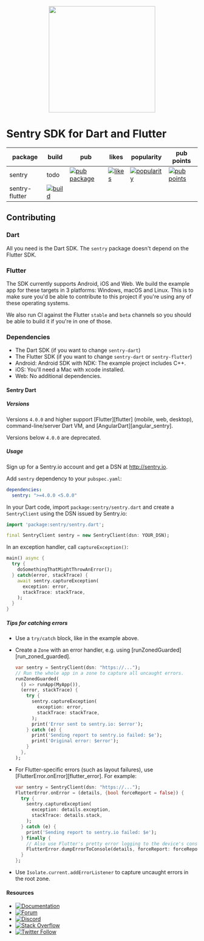 <p align="center">
  <a href="https://sentry.io" target="_blank" align="center">
    <img src="https://sentry-brand.storage.googleapis.com/sentry-logo-black.png" width="280">
  </a>
  <br />
</p>

Sentry SDK for Dart and Flutter
===========

| package | build | pub | likes | popularity | pub points |
| ------- | ------- | ------- | ------- | ------- | ------- |
| sentry | todo | [![pub package](https://img.shields.io/pub/v/sentry.svg)](https://pub.dev/packages/sentry) | [![likes](https://badges.bar/sentry/likes)](https://pub.dev/packages/sentry/score) | [![popularity](https://badges.bar/sentry/popularity)](https://pub.dev/packages/sentry/score) | [![pub points](https://badges.bar/sentry/pub%20points)](https://pub.dev/packages/sentry/score)  
| sentry-flutter | [![build](https://github.com/getsentry/sentry-dart/workflows/Flutter/badge.svg?branch=main)](https://github.com/getsentry/sentry-dart/actions?query=branch%3Amain) | | | |

## Contributing

### Dart

All you need is the Dart SDK. The `sentry` package doesn't depend on the Flutter SDK.

### Flutter

The SDK currently supports Android, iOS and Web. We build the example app for these targets in 3 platforms: Windows, macOS and Linux.
This is to make sure you'd be able to contribute to this project if you're using any of these operating systems.

We also run CI against the Flutter `stable` and `beta` channels so you should be able to build it if you're in one of those.

### Dependencies

* The Dart SDK (if you want to change `sentry-dart`)
* The Flutter SDK (if you want to change `sentry-dart` or `sentry-flutter`)
* Android: Android SDK with NDK: The example project includes C++.
* iOS: You'll need a Mac with xcode installed.
* Web: No additional dependencies.

#### Sentry Dart


##### Versions

Versions `4.0.0` and higher support [Flutter][flutter] (mobile, web, desktop),
command-line/server Dart VM, and [AngularDart][angular_sentry].

Versions below `4.0.0` are deprecated.

##### Usage

Sign up for a Sentry.io account and get a DSN at http://sentry.io.

Add `sentry` dependency to your `pubspec.yaml`:

```yaml
dependencies:
  sentry: ">=4.0.0 <5.0.0"
```

In your Dart code, import `package:sentry/sentry.dart` and create a `SentryClient` using the DSN issued by Sentry.io:

```dart
import 'package:sentry/sentry.dart';

final SentryClient sentry = new SentryClient(dsn: YOUR_DSN);
```

In an exception handler, call `captureException()`:

```dart
main() async {
  try {
    doSomethingThatMightThrowAnError();
  } catch(error, stackTrace) {
    await sentry.captureException(
      exception: error,
      stackTrace: stackTrace,
    );
  }
}
```

##### Tips for catching errors

- Use a `try/catch` block, like in the example above.
- Create a `Zone` with an error handler, e.g. using [runZonedGuarded][run_zoned_guarded].

  ```dart
  var sentry = SentryClient(dsn: "https://...");
  // Run the whole app in a zone to capture all uncaught errors.
  runZonedGuarded(
    () => runApp(MyApp()),
    (error, stackTrace) {
      try {
        sentry.captureException(
          exception: error,
          stackTrace: stackTrace,
        );
        print('Error sent to sentry.io: $error');
      } catch (e) {
        print('Sending report to sentry.io failed: $e');
        print('Original error: $error');
      }
    },
  );
  ```
- For Flutter-specific errors (such as layout failures), use [FlutterError.onError][flutter_error]. For example:

  ```dart
  var sentry = SentryClient(dsn: "https://...");
  FlutterError.onError = (details, {bool forceReport = false}) {
    try {
      sentry.captureException(
        exception: details.exception,
        stackTrace: details.stack,
      );
    } catch (e) {
      print('Sending report to sentry.io failed: $e');
    } finally {
      // Also use Flutter's pretty error logging to the device's console.
      FlutterError.dumpErrorToConsole(details, forceReport: forceReport);
    }
  };
  ```
- Use `Isolate.current.addErrorListener` to capture uncaught errors
  in the root zone.

#### Resources

* [![Documentation](https://img.shields.io/badge/documentation-sentry.io-green.svg)](https://docs.sentry.io/platforms/flutter/)
* [![Forum](https://img.shields.io/badge/forum-sentry-green.svg)](https://forum.sentry.io/c/sdks)
* [![Discord](https://img.shields.io/discord/621778831602221064)](https://discord.gg/Ww9hbqr)
* [![Stack Overflow](https://img.shields.io/badge/stack%20overflow-sentry-green.svg)](https://stackoverflow.com/questions/tagged/sentry)
* [![Twitter Follow](https://img.shields.io/twitter/follow/getsentry?label=getsentry&style=social)](https://twitter.com/intent/follow?screen_name=getsentry)
